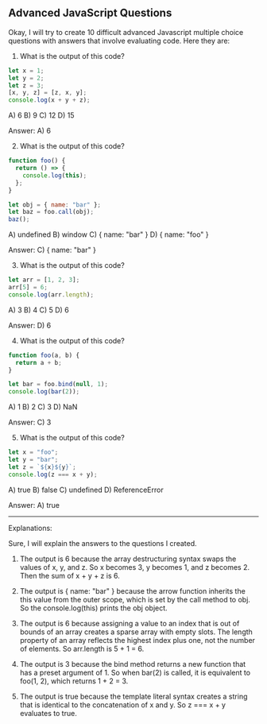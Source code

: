 ## Advanced JavaScript Questions

Okay, I will try to create 10 difficult advanced Javascript multiple choice questions with answers that involve evaluating code. Here they are:

1. What is the output of this code?

```javascript
let x = 1;
let y = 2;
let z = 3;
[x, y, z] = [z, x, y];
console.log(x + y + z);
```

A) 6
B) 9
C) 12
D) 15

Answer: A) 6

2. What is the output of this code?

```javascript
function foo() {
  return () => {
    console.log(this);
  };
}

let obj = { name: "bar" };
let baz = foo.call(obj);
baz();
```

A) undefined
B) window
C) { name: "bar" }
D) { name: "foo" }

Answer: C) { name: "bar" }

3. What is the output of this code?

```javascript
let arr = [1, 2, 3];
arr[5] = 6;
console.log(arr.length);
```

A) 3
B) 4
C) 5
D) 6

Answer: D) 6

4. What is the output of this code?

```javascript
function foo(a, b) {
  return a + b;
}

let bar = foo.bind(null, 1);
console.log(bar(2));
```

A) 1
B) 2
C) 3
D) NaN

Answer: C) 3

5. What is the output of this code?

```javascript
let x = "foo";
let y = "bar";
let z = `${x}${y}`;
console.log(z === x + y);
```

A) true
B) false
C) undefined
D) ReferenceError

Answer: A) true

---
Explanations:

Sure, I will explain the answers to the questions I created.

1. The output is 6 because the array destructuring syntax swaps the values of x, y, and z. So x becomes 3, y becomes 1, and z becomes 2. Then the sum of x + y + z is 6.

2. The output is { name: "bar" } because the arrow function inherits the this value from the outer scope, which is set by the call method to obj. So the console.log(this) prints the obj object.

3. The output is 6 because assigning a value to an index that is out of bounds of an array creates a sparse array with empty slots. The length property of an array reflects the highest index plus one, not the number of elements. So arr.length is 5 + 1 = 6.

4. The output is 3 because the bind method returns a new function that has a preset argument of 1. So when bar(2) is called, it is equivalent to foo(1, 2), which returns 1 + 2 = 3.

5. The output is true because the template literal syntax creates a string that is identical to the concatenation of x and y. So z === x + y evaluates to true.

